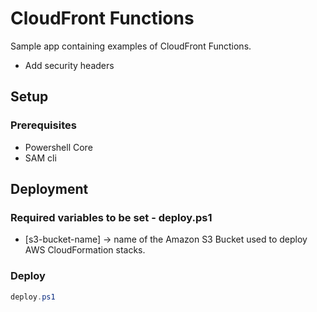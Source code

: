 # CloudFront Functions

Sample app containing examples of CloudFront Functions.

* Add security headers

## Setup

### Prerequisites

* Powershell Core
* SAM cli

## Deployment

### Required variables to be set - deploy.ps1

* \[s3-bucket-name\] -> name of the Amazon S3 Bucket used to deploy AWS CloudFormation stacks.

### Deploy

```powershell
deploy.ps1
```